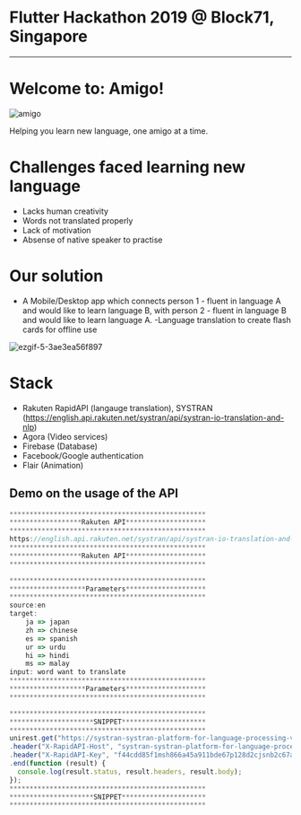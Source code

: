 # Flutter Hackathon 2019 @ Block71, Singapore
---

# Welcome to: Amigo!
![amigo](https://user-images.githubusercontent.com/51255469/58746816-5a361c80-8495-11e9-91c1-43e7cf7144cb.JPG)

Helping you learn new language, one amigo at a time.

# Challenges faced learning new language
- Lacks human creativity
- Words not translated properly
- Lack of motivation
- Absense of native speaker to practise


# Our solution
- A Mobile/Desktop app which connects person 1 - fluent in language A and would like to learn language B, with person 2 - fluent in language B and would like to learn language A.
-Language translation to create flash cards for offline use

![ezgif-5-3ae3ea56f897](https://user-images.githubusercontent.com/51255469/58746897-68d10380-8496-11e9-8dbb-cc5a713d8387.gif)


# Stack
- Rakuten RapidAPI (langauge translation), SYSTRAN (https://english.api.rakuten.net/systran/api/systran-io-translation-and-nlp)
- Agora (Video services)
- Firebase (Database)
- Facebook/Google authentication
- Flair (Animation)

## Demo on the usage of the API

```javascript
*************************************************
******************Rakuten API********************
*************************************************
https://english.api.rakuten.net/systran/api/systran-io-translation-and-nlp
*************************************************
******************Rakuten API********************
*************************************************

*************************************************
*******************Parameters********************
*************************************************
source:en
target:
	ja => japan
	zh => chinese
	es => spanish
	ur => urdu
	hi => hindi
	ms => malay
input: word want to translate
*************************************************
*******************Parameters********************
*************************************************

*************************************************
*********************SNIPPET*********************
*************************************************
unirest.get("https://systran-systran-platform-for-language-processing-v1.p.rapidapi.com/translation/text/translate?source=en&target=ja&input=eat")
.header("X-RapidAPI-Host", "systran-systran-platform-for-language-processing-v1.p.rapidapi.com")
.header("X-RapidAPI-Key", "f44cdd85f1msh866a45a911bde67p128d2cjsnb2c67a1ff602")
.end(function (result) {
  console.log(result.status, result.headers, result.body);
});
*************************************************
*********************SNIPPET*********************
*************************************************
```

